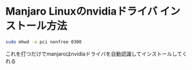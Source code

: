 # Manjaro Linuxのnvidiaドライバ インストール方法
```bash
sudo mhwd -a pci nonfree 0300
```
これを打つだけでmanjaroはnvidiaドライバを自動認識してインストールしてくれる

